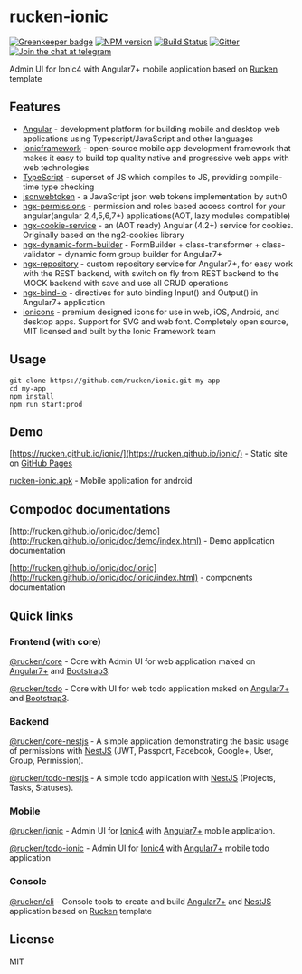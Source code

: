 # rucken-ionic

[![Greenkeeper badge](https://badges.greenkeeper.io/rucken/ionic.svg)](https://greenkeeper.io/)
[![NPM version][npm-image]][npm-url]
[![Build Status][travis-image]][travis-url]
[![Gitter][gitter-image]][gitter-url]
[![Join the chat at telegram][telegram-image]][telegram-url]

Admin UI for Ionic4 with Angular7+ mobile application based on [Rucken](https://github.com/rucken) template

## Features

- [Angular](https://angular.io/) - development platform for building mobile and desktop web applications using Typescript/JavaScript and other languages
- [Ionicframework](https://ionicframework.com/) - open-source mobile app development framework that makes it easy to build top quality native and progressive web apps with web technologies
- [TypeScript](https://github.com/Microsoft/TypeScript) - superset of JS which compiles to JS, providing compile-time type checking
- [jsonwebtoken](https://github.com/auth0/node-jsonwebtoken) - a JavaScript json web tokens implementation by auth0
- [ngx-permissions](https://www.npmjs.com/package/ngx-permissions) - permission and roles based access control for your angular(angular 2,4,5,6,7+) applications(AOT, lazy modules compatible)
- [ngx-cookie-service](https://www.npmjs.com/package/ngx-cookie-service) - an (AOT ready) Angular (4.2+) service for cookies. Originally based on the ng2-cookies library
- [ngx-dynamic-form-builder](https://www.npmjs.com/package/ngx-dynamic-form-builder) - FormBuilder + class-transformer + class-validator = dynamic form group builder for Angular7+
- [ngx-repository](https://www.npmjs.com/package/ngx-repository) - custom repository service for Angular7+, for easy work with the REST backend, with switch on fly from REST backend to the MOCK backend with save and use all CRUD operations
- [ngx-bind-io](https://www.npmjs.com/package/ngx-bind-io) - directives for auto binding Input() and Output() in Angular7+ application
- [ionicons](https://ionicons.com/) - premium designed icons for use in web, iOS, Android, and desktop apps. Support for SVG and web font. Completely open source, MIT licensed and built by the Ionic Framework team

## Usage

```
git clone https://github.com/rucken/ionic.git my-app
cd my-app
npm install
npm run start:prod
```

## Demo

[https://rucken.github.io/ionic/](https://rucken.github.io/ionic/) - Static site on [GitHub Pages](https://pages.github.com/)

[rucken-ionic.apk](https://rucken.github.io/ionic/assets/apk/rucken-ionic.apk) - Mobile application for android

## Compodoc documentations

[http://rucken.github.io/ionic/doc/demo](http://rucken.github.io/ionic/doc/demo/index.html) - Demo application documentation

[http://rucken.github.io/ionic/doc/ionic](http://rucken.github.io/ionic/doc/ionic/index.html) - components documentation

## Quick links

### Frontend (with core)
[@rucken/core](https://github.com/rucken/core) - Core with Admin UI for web application maked on [Angular7+](https://angular.io) and [Bootstrap3](https://valor-software.com/ngx-bootstrap/).

[@rucken/todo](https://github.com/rucken/todo) - Core with UI for web todo application maked on [Angular7+](https://angular.io) and [Bootstrap3](https://valor-software.com/ngx-bootstrap/).

### Backend
[@rucken/core-nestjs](https://github.com/rucken/core-nestjs) - A simple application demonstrating the basic usage of permissions with [NestJS](https://nestjs.com/) (JWT, Passport, Facebook, Google+, User, Group, Permission).

[@rucken/todo-nestjs](https://github.com/rucken/todo-nestjs) - A simple todo application with [NestJS](https://nestjs.com/) (Projects, Tasks, Statuses).

### Mobile

[@rucken/ionic](https://github.com/rucken/ionic) - Admin UI for [Ionic4](https://beta.ionicframework.com) with [Angular7+](https://angular.io) mobile application.

[@rucken/todo-ionic](https://github.com/rucken/todo-ionic) - Admin UI for [Ionic4](https://beta.ionicframework.com) with [Angular7+](https://angular.io) mobile todo application

### Console

[@rucken/cli](https://github.com/rucken/cli) - Console tools to create and build [Angular7+](https://angular.io/) and [NestJS](https://nestjs.com/) application based on [Rucken](https://github.com/rucken) template

## License

MIT

[travis-image]: https://travis-ci.org/rucken/ionic.svg?branch=master
[travis-url]: https://travis-ci.org/rucken/ionic
[gitter-image]: https://img.shields.io/gitter/room/rucken/ionic.js.svg
[gitter-url]: https://gitter.im/rucken/ionic
[npm-image]: https://badge.fury.io/js/%40rucken%2Fionic.svg
[npm-url]: https://npmjs.org/package/@rucken/ionic
[dependencies-image]: https://david-dm.org/rucken/ionic/status.svg
[dependencies-url]: https://david-dm.org/rucken/ionic
[telegram-image]: https://img.shields.io/badge/chat-telegram-blue.svg?maxAge=2592000
[telegram-url]: https://t.me/rucken
